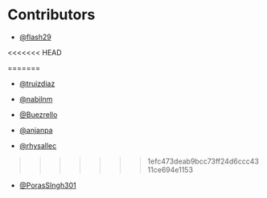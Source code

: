 # Contributors

- [@flash29](https://github.com/flash29)

<<<<<<< HEAD

=======
- [@truizdiaz](https://github.com/truizdiaz)

- [@nabilnm](https://github.com/nabilnm)

- [@Buezrello](https://github.com/Buezrello)

- [@anjanpa](https://github.com/anjanpa/)

- [@rhysallec](https://github.com/rhysallec/)
>>>>>>> 1efc473deab9bcc73ff24d6ccc4311ce694e1153


- [@PorasSIngh301](https://github.com/PorasSingh301/)
